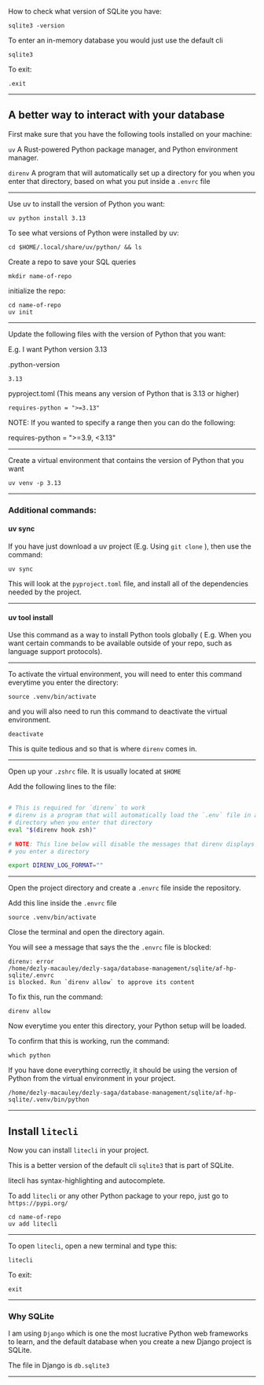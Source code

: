 How to check what version of SQLite you have:

```
sqlite3 -version
```

To enter an in-memory database you would just use the default cli
```
sqlite3
```

To exit:
```
.exit
```
_______________________________________________________________________________
## A better way to interact with your database

First make sure that you have the following tools installed on your machine:

`uv` A Rust-powered Python package manager, and Python environment manager. 

`direnv` A program that will automatically set up a directory for you
when you enter that directory, based on what you put inside a `.envrc` file

_______________________________________________________________________________

Use uv to install the version of Python you want:
```
uv python install 3.13
```

To see what versions of Python were installed by uv:
```
cd $HOME/.local/share/uv/python/ && ls
```

Create a repo to save your SQL queries
```
mkdir name-of-repo
```

initialize the repo:
```
cd name-of-repo
uv init
```
_______________________________________________________________________________
Update the following files with the version of Python that you want:

E.g. I want Python version 3.13

.python-version
```
3.13
```

pyproject.toml
(This means any version of Python that is 3.13 or higher)
```
requires-python = ">=3.13"
```

NOTE: If you wanted to specify a range then you can do the following:

requires-python = ">=3.9, <3.13"

_______________________________________________________________________________

Create a virtual environment that contains the version of Python that you want
```
uv venv -p 3.13
```
_______________________________________________________________________________

### Additional commands: 

#### uv sync

If you have just download a uv project (E.g. Using `git clone` ),
then use the command:
```
uv sync
```
This will look at the `pyproject.toml` file, 
and install all of the dependencies needed by the project.

_______________________________________________________________________________

#### uv tool install

Use this command as a way to install Python tools globally ( E.g. When you 
want certain commands to be available outside of your repo, 
such as language support protocols).

_______________________________________________________________________________
To activate the virtual environment, 
you will need to enter this command everytime you enter the directory:

```
source .venv/bin/activate
```

and you will also need to run this command to deactivate 
the virtual environment.
```
deactivate
```

This is quite tedious and so that is where `direnv` comes in.

_______________________________________________________________________________
Open up your `.zshrc` file. It is usually located at `$HOME`

Add the following lines to the file:
```sh

# This is required for `direnv` to work
# direnv is a program that will automatically load the `.env` file in a
# directory when you enter that directory
eval "$(direnv hook zsh)"

# NOTE: This line below will disable the messages that direnv displays when 
# you enter a directory 

export DIRENV_LOG_FORMAT=""
```
_______________________________________________________________________________

Open the project directory and create a `.envrc` file inside the repository.

Add this line inside the `.envrc` file
```
source .venv/bin/activate
```

Close the terminal and open the directory again.

You will see a message that says the the `.envrc` file is blocked:
```
direnv: error 
/home/dezly-macauley/dezly-saga/database-management/sqlite/af-hp-sqlite/.envrc 
is blocked. Run `direnv allow` to approve its content
```

To fix this, run the command:
```
direnv allow
```

Now everytime you enter this directory, your Python setup will be loaded.

To confirm that this is working, run the command:
```
which python
```

If you have done everything correctly, 
it should be using the version of Python from the virtual environment in
your project.
```
/home/dezly-macauley/dezly-saga/database-management/sqlite/af-hp-sqlite/.venv/bin/python
```
_______________________________________________________________________________
## Install `litecli`

Now you can install `litecli` in your project. 

This is a better version of the default cli `sqlite3` that is part of SQLite.

litecli has syntax-highlighting and autocomplete.

To add `litecli` or any other Python package to your repo,
just go to `https://pypi.org/`
```
cd name-of-repo
uv add litecli
```

_______________________________________________________________________________

To open `litecli`, open a new terminal and type this:
```
litecli
```

To exit:
```
exit
```


_______________________________________________________________________________

### Why SQLite

I am using `Django` which is one the most lucrative Python web frameworks 
to learn, and the default database 
when you create a new Django project is SQLite.

The file in Django is `db.sqlite3`

_______________________________________________________________________________
